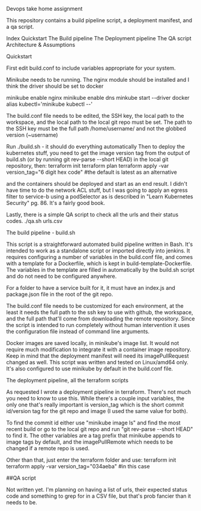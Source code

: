 Devops take home assignment

This repository contains a build pipeline script, a deployment manifest, and a qa script.

Index
  Quickstart
  The Build pipeline
  The Deployment pipeline
  The QA script
  Architecture & Assumptions


Quickstart

First edit build.conf to include variables appropriate for your system.

Minikube needs to be running. The nginx module should be installed and I think the driver should be set to docker

minikube enable nginx
minikube enable dns
minkube start --driver docker
alias kubectl='minikube kubectl --'

The build.conf file needs to be edited, the SSH key, the local path to the workspace, and the local path to the local git repo must be set. The path to the SSH key must be the full path /home/username/ and not the globbed version (~username)

Run ./build.sh - it should do everything automatically
Then to deploy the kubernetes stuff, you need to get the image version tag from the output of build.sh (or by running git rev-parse --short HEAD) in the local git repository, then:
terraform init
terraform plan
terraform apply -var version_tag="6 digit hex code"   #the default is latest as an alternative

and the containers should be deployed and start as an end result. I didn't have time to do the network ACL stuff, but I was going to apply an egress filter to service-b using a podSelector as is described in "Learn Kubernetes Security" pg. 86. It's a fairly good book.

Lastly, there is a simple QA script to check all the urls and their status codes.
./qa.sh urls.csv


The build pipeline - build.sh

This script is a straightforward automated build pipeline written in Bash. It's intended to work as a standalone script or imported directly into jenkins. It requires configuring a number of variables in the build.conf file, and comes with a template for a Dockerfile, which is kept in build-template-Dockerfile. The variables in the template are filled in automatically by the build.sh script and do not need to be configured anywhere.

For a folder to have a service built for it, it must have an index.js and package.json file in the root of the git repo.

The build.conf file needs to be customized for each environment, at the least it needs the full path to the ssh key to use with github, the workspace, and the full path that'll come from downloading the remote repository. Since the script is intended to run completely without human intervention it uses the configuration file instead of command line arguments.

Docker images are saved locally, in minikube's image list. It would not require much modification to integrate it with a container image repository. Keep in mind that the deployment manifest will need its imagePullRequest changed as well. This script was written and tested on Linux/amd64 only. It's also configured to use minikube by default in the build.conf file.



The deployment pipeline, all the terraform scripts

As requested I wrote a deployment pipeline in terraform. There's not much you need to know to use this. While there's a couple input variables, the only one that's really important is version_tag which is the short commit id/version tag for the git repo and image (I used the same value for both).

To find the commit id either use "minikube image ls" and find the most recent build or go to the local git repo and run "git rev-parse --short HEAD" to find it. The other variables are a tag prefix that minikube appends to image tags by default, and the imagePullRemote which needs to be changed if a remote repo is used.

Other than that, just enter the terraform folder and use:
terraform init
terraform apply -var version_tag="034aeba"   #in this case


##QA script

Not written yet. I'm planning on having a list of urls, their expected status code and something to grep for in a CSV file, but that's prob fancier than it needs to be.
